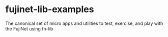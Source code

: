 # fujinet-lib-examples
The canonical set of micro apps and utilities to test, exercise, and play with the FujiNet using fn-lib
